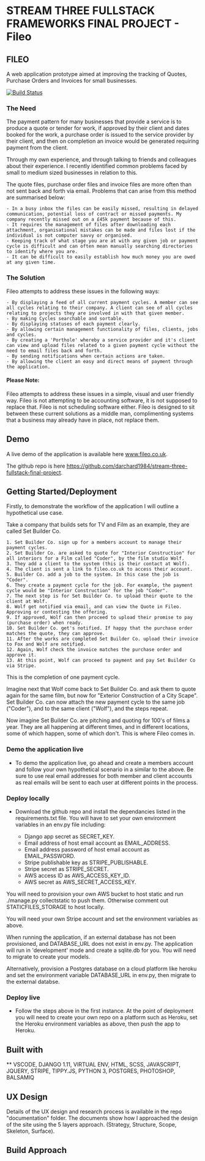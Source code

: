# STREAM THREE FULLSTACK FRAMEWORKS FINAL PROJECT - Fileo

## FILEO

A web application prototype aimed at improving the tracking of Quotes, Purchase Orders and Invoices for small businesses.

[![Build Status](https://travis-ci.org/darchard1984/stream-three-fullstack-final-project.svg?branch=master)](https://travis-ci.org/darchard1984/stream-three-fullstack-final-project)

### The Need

The payment pattern for many businesses that provide a service is to produce a quote or tender for work, if approved by their client and dates booked for the work, a purchase order is issued to the service provider by their client, and then on completion an invoice would be generated requiring payment from the client. 

Through my own experience, and through talking to friends and colleagues about their experience. I recently identified common problems faced by small to medium sized businesses in relation to this.

The quote files, purchase order files and invoice files are more often than not sent back and forth via email. Problems that can arise from this method are summarised below:

    - In a busy inbox the files can be easily missed, resulting in delayed communication, potential loss of contract or missed payments. My company recently missed out on a £45k payment because of this.
    - It requires the management of files after downloading each attachment, organisational mistakes can be made and files lost if the individual is not computer savvy or organised.
    - Keeping track of what stage you are at with any given job or payment cycle is difficult and can often mean manually searching directories to identify where you are.
    - It can be difficult to easily establish how much money you are owed at any given time.


### The Solution

Fileo attempts to address these issues in the following ways:

    - By displaying a feed of all current payment cycles. A member can see all cycles relating to their company. A client can see of all cycles relating to projects they are involved in with that given member.
    - By making Cycles searchable and sortable. 
    - By displaying statuses of each payment clearly.
    - By allowing certain management functionality of files, clients, jobs and cycles. 
    - By creating a 'Porthole' whereby a service provider and it's client can view and upload files related to a given payment cycle without the need to email files back and forth. 
    - By sending notifications when certain actions are taken.
    - By allowing the client an easy and direct means of payment through the application. 


#### Please Note:

Fileo attempts to address these issues in a simple, visual and user friendly way. Fileo is not attempting to be accounting software, it is not supposed to replace that. Fileo is not scheduling software either. Fileo is designed to sit between these current solutions as a middle man, complimenting systems that a business may already have in place, not replace them. 

## Demo

A live demo of the application is available here www.fileo.co.uk.

The github repo is here https://github.com/darchard1984/stream-three-fullstack-final-project.

## Getting Started/Deployment

Firstly, to demonstrate the workflow of the application I will outline a hypothetical use case.

Take a company that builds sets for TV and Film as an example, they are called Set Builder Co. 

    1. Set Builder Co. sign up for a members account to manage their payment cycles. 
    2. Set Builder Co. are asked to quote for "Interior Construction" for all interiors for a Film called "Coder", by the film studio Wolf.
    3. They add a client to the system (this is their contact at Wolf).
    4. The client is sent a link to fileo.co.uk to access their account.
    5. Builder Co. add a job to the system. In this case the job is "Coder". 
    6. They create a payment cycle for the job. For example, the payment cycle would be "Interior Construction" for the job "Coder".
    7. The next step is for Set Builder Co. to upload their quote to the client at Wolf.
    8. Wolf get notified via email, and can view the Quote in Fileo. Approving or contesting the offering.
    9. If approved, Wolf can then proceed to upload their promise to pay (purchase order) when ready. 
    10. Set Builder Co. get's notified. If happy that the purchase order matches the quote, they can approve. 
    11. After the works are completed Set Builder Co. upload their invoice to Fox and Wolf are notified. 
    12. Again, Wolf check the invoice matches the purchase order and approve it. 
    13. At this point, Wolf can proceed to payment and pay Set Builder Co via Stripe. 

This is the completion of one payment cycle. 

Imagine next that Wolf come back to Set Builder Co. and ask them to quote again for the same film, but now for "Exterior Construction of a City Scape". Set Builder Co. can now attach the new payment cycle to the same job ("Coder"), and to the same client ("Wolf"), and the steps repeat.

Now imagine Set Builder Co. are pitching and quoting for 100's of films a year. They are all happening at different times, and in different locations, some of which happen, some of which don't. This is where Fileo comes in. 

### Demo the application live

* To demo the application live, go ahead and create a members account and follow your own hypothetical scenario in a similar to the above. Be sure to use real email addresses for both member and client accounts as real emails will be sent to each user at different points in the process. 

###  Deploy locally

* Download the github repo and install the dependancies listed in the requirements.txt file. You will have to set your own environment variables in an env.py file including:

    - Django app secret as SECRET_KEY.
    - Email address of host email account as EMAIL_ADDRESS.
    - Email address password of host email account as EMAIL_PASSWORD.
    - Stripe publishable key as STRIPE_PUBLISHABLE.
    - Stripe secret as STRIPE_SECRET.
    - AWS access ID as AWS_ACCESS_KEY_ID. 
    - AWS secret as AWS_SECRET_ACCESS_KEY. 

You will need to provision your own AWS bucket to host static and run ./manage.py collectstatic to push them. Otherwise comment out STATICFILES_STORAGE to host locally.

You will need your own Stripe account and set the environment variables as above.

When running the application, if an external database has not been provisioned, and DATABASE_URL does not exist in env.py. The application will run in 'development' mode and create a sqlite.db for you. You will need to migrate to create your models. 

Alternatively, provision a Postgres database on a cloud platform like heroku and set the environment variable DATABASE_URL in env.py, then migrate to the external databse. 

### Deploy live

* Follow the steps above in the first instance. At the point of deployment you will need to create your own repo on a platform such as Heroku, set the Heroku environment variables as above, then push the app to Heroku.

## Built with

** VSCODE, DJANGO 1.11, VIRTUAL ENV, HTML, SCSS, JAVASCRIPT, JQUERY, STRIPE, TIPPY.JS, PYTHON 3, POSTGRES, PHOTOSHOP, BALSAMIQ

## UX Design

Details of the UX design and research process is available in the repo "documentation" folder. The documents show how I approached the design of the site using the 5 layers approach. (Strategy, Structure, Scope, Skeleton, Surface). 

## Build Approach

